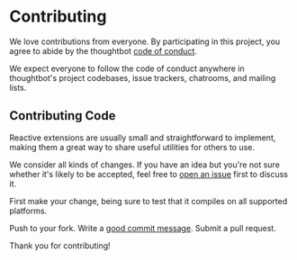# Contributing

We love contributions from everyone.
By participating in this project,
you agree to abide by the thoughtbot [code of conduct][].

  [code of conduct]: https://thoughtbot.com/open-source-code-of-conduct

We expect everyone to follow the code of conduct
anywhere in thoughtbot's project codebases,
issue trackers, chatrooms, and mailing lists.

## Contributing Code

Reactive extensions are usually small and straightforward to implement,
making them a great way to share useful utilities for others to use.

We consider all kinds of changes. If you have an idea but you're not sure
whether it's likely to be accepted, feel free to [open an issue][] first to
discuss it.

  [open an issue]: https://github.com/thoughtbot/CombineViewModel/issues

First make your change, being sure to test that it compiles on all supported
platforms.

Push to your fork. Write a [good commit message][commit]. Submit a pull request.

  [commit]: http://tbaggery.com/2008/04/19/a-note-about-git-commit-messages.html

Thank you for contributing!
